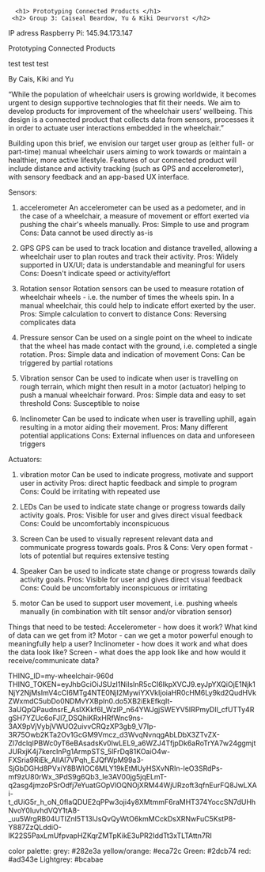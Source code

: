 <html lang="en">
  <head>
        <title> PCP group 3 </title>
        <link rel="stylesheet" href="webPage.css">

  </head>


  <body>

      <h1> Prototyping Connected Products </h1>
     <h2> Group 3: Caiseal Beardow, Yu & Kiki Deurvorst </h2>

  </body>
</html>



IP adress Raspberry Pi: 145.94.173.147


Prototyping Connected Products

test test test

By Cais, Kiki and Yu


“While the population of wheelchair users is growing worldwide, it becomes urgent to design supportive technologies that fit their needs. We aim to develop products for improvement of the wheelchair users’ wellbeing. This design is a connected product that collects data from sensors, processes it in order to actuate user interactions embedded in the wheelchair.”

Building upon this brief, we envision our target user group as (either full- or part-time) manual wheelchair users aiming to work towards or maintain a healthier, more active lifestyle. Features of our connected product will include distance and activity tracking (such as GPS and accelerometer), with sensory feedback and an app-based UX interface.

Sensors:
1) accelerometer
  An accelerometer can be used as a pedometer, and in the case of a wheelchair, a measure of movement or effort exerted via pushing the chair's wheels manually.
  Pros: Simple to use and program
  Cons: Data cannot be used directly as-is

2) GPS
  GPS can be used to track location and distance travelled, allowing a wheelchair user to plan routes and track their activity.
  Pros: Widely supported in UX/UI; data is understandable and meaningful for users
  Cons: Doesn't indicate speed or activity/effort

3) Rotation sensor
  Rotation sensors can be used to measure rotation of wheelchair wheels - i.e. the number of times the wheels spin. In a manual wheelchair, this could help to indicate effort exerted by the user.
  Pros: Simple calculation to convert to distance
  Cons: Reversing complicates data

4) Pressure sensor
  Can be used on a single point on the wheel to indicate that the wheel has made contact with the ground, i.e. completed a single rotation.
  Pros: Simple data and indication of movement
  Cons: Can be triggered by partial rotations

5) Vibration sensor
  Can be used to indicate when user is travelling on rough terrain, which might then result in a motor (actuator) helping to push a manual wheelchair forward.
  Pros: Simple data and easy to set threshold
  Cons: Susceptible to noise

6) Inclinometer
  Can be used to indicate when user is travelling uphill, again resulting in a motor aiding their movement.
  Pros: Many different potential applications
  Cons: External influences on data and unforeseen triggers


Actuators:
1) vibration motor
  Can be used to indicate progress, motivate and support user in activity
  Pros: direct haptic feedback and simple to program
  Cons: Could be irritating with repeated use

2) LEDs
  Can be used to indicate state change or progress towards daily activity goals.
  Pros: Visible for user and gives direct visual feedback
  Cons: Could be uncomfortably inconspicuous

3) Screen
  Can be used to visually represent relevant data and communicate progress towards goals.
  Pros & Cons: Very open format - lots of potential but requires extensive testing

4) Speaker
  Can be used to indicate state change or progress towards daily activity goals.
  Pros: Visible for user and gives direct visual feedback
  Cons: Could be uncomfortably inconspicuous or irritating

5) motor
  Can be used to support user movement, i.e. pushing wheels manually (in combination with tilt sensor and/or vibration sensor)


Things that need to be tested:
Accelerometer - how does it work? What kind of data can we get from it?
Motor - can we get a motor powerful enough to meaningfully help a user?
Inclinometer - how does it work and what does the data look like?
Screen - what does the app look like and how would it receive/communicate data?

THING_ID=my-wheelchair-960d
THING_TOKEN=eyJhbGciOiJSUzI1NiIsInR5cCI6IkpXVCJ9.eyJpYXQiOjE1Njk1NjY2NjMsImV4cCI6MTg4NTE0NjI2MywiYXVkIjoiaHR0cHM6Ly9kd2QudHVkZWxmdC5ubDo0NDMvYXBpIn0.do5XB2iEkEfkqIt-3aUQpQPaudnsrE_AslXKkf6I_WzlP_n64YWJgjSWEYV5IRPmyDIl_cfUTTy4RgSH7YZUc6oFJl7_DSQhiKRxHRfWnc9ns-3AX9pVjVybjVWUO2uivvCRQzXP3gb9_V7Ip-3R75Owb2KTa2Ov1GcGM9Vmcz_d3WvqNvnqgAbLDbX3ZTvZX-Zl7dclqIPBWc0yT6eBAsadsKv0IwLEL9_a6WZJ4TfjpDk6aRoTrYA7w24ggmjtJURxjK4j7kercInPg1ArmpSTS_5lFrDq81KOaiO4w-FXSria9RiEk_AlIAl7VPqh_EJQfWpM99a3-SjGbDGHd8PVxiY8BWlOC6MLY19kEtMUyHSXvNRIn-leO3SRdPs-mf9zU80rWx_3PdS9g6Qb3_Ie3AV00jg5jqELmT-q2asg4jmzoPSrOdfj7eYuatGOpVlOQNOjXRM44WjURzoft3qfnEurFQ8JwLXAi-t_dUiG5r_h_oN_0fIaQDUE2qPPw3oji4y8XMtmmF6raMHT374YoccSN7dUHhNvoY0IuvhdVQY1tA8-_uu5WrgRB04UTIZnI5T13lJsQvQyWtO6kmMCckDsXRNwFuC5KstP8-Y887ZzQLddiO-lK22S5PaxLmUfpvapHZKqrZMTpKikE3uPR2IddTt3xTLTAttn7RI


color palette:
grey: #282e3a
yellow/orange: #eca72c
Green: #2dcb74
red: #ad343e
Lightgrey: #bcabae
